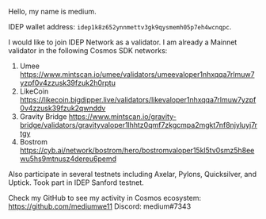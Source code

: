 Hello, my name is medium.

IDEP wallet address: ``idep1k8z652ynnmettv3gk9qysmemh05p7eh4wcnqpc``.

I would like to join IDEP Network as a validator. I am already a Mainnet validator in the following Cosmos SDK networks:
1. Umee https://www.mintscan.io/umee/validators/umeevaloper1nhxqqa7rlmuw7yzpf0v4zzusk39fzuk2h0rptu
2. LikeCoin https://likecoin.bigdipper.live/validators/likevaloper1nhxqqa7rlmuw7yzpf0v4zzusk39fzuk2qwnddv
3. Gravity Bridge https://www.mintscan.io/gravity-bridge/validators/gravityvaloper1lhhtz0qmf7zkgcmpa2mgkt7nf8njyluyj7rtgy
4. Bostrom https://cyb.ai/network/bostrom/hero/bostromvaloper15kl5tv0smz5h8eewu5hs9mtnusz4dereu6pemd

Also participate in several testnets including Axelar, Pylons, Quicksilver, and Uptick. Took part in IDEP Sanford testnet.

Check my GitHub to see my activity in Cosmos ecosystem: https://github.com/mediumwe11
Discord: medium#7343
